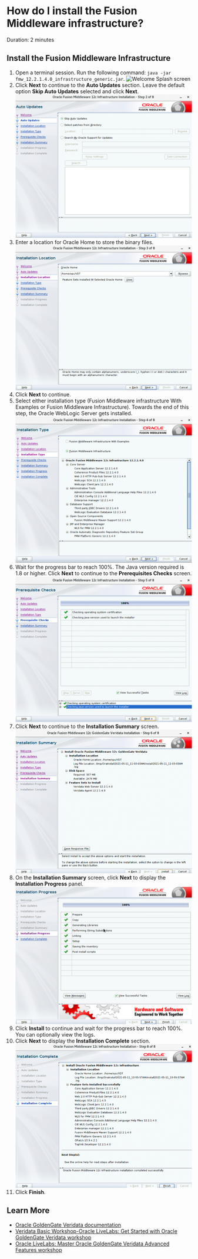 # How do I install the Fusion Middleware infrastructure?

Duration: 2 minutes

## Install the Fusion Middleware Infrastructure

1. Open a terminal session. Run the following command: `java -jar fmw_12.2.1.4.0_infrastructure_generic.jar`.
    ![Welcome Splash screen](./imagesfmw-welcomescreen.png " ")
2. Click **Next** to continue to the **Auto Updates** section. Leave the default option **Skip Auto Updates** selected and click **Next**.
    ![Auto Updates screen](./images/fmw-autoupdates.png " ")
3. Enter a location for Oracle Home to store the binary files.
    ![Install Location](./images/fmw-installationlocation.png " ")
4. Click **Next** to continue.
5. Select either installation type (Fusion Middleware infrastructure With Examples or Fusion Middleware Infrastructure). Towards the end of this step, the Oracle WebLogic Server gets installed.
    ![Installation Type](./images/fmw-installationtype.png " ")
6. Wait for the progress bar to reach 100%. The Java version required is 1.8 or higher. Click **Next** to continue to the **Prerequisites Checks** screen.
    ![prerequisites checks](./images/fmw-prerequisiteschecks.png " ")
7. Click **Next** to continue to the **Installation Summary** screen.
    ![Installation Summary](./images/fmw-installationsummary.png " ")
8. On the **Installation Summary** screen, click **Next** to display the **Installation Progress** panel.
    ![Installation progress](./images/fmw-installationprogress.png " ")
9. Click **Install** to continue and wait for the progress bar to reach 100%. You can optionally view the logs.
10. Click **Next** to display the **Installation Complete** section.
    ![Installation complete screen](./images/fmw-installationcomplete.png " ")
11. Click **Finish**.


## Learn More

* [Oracle GoldenGate Veridata documentation](https://docs.oracle.com/en/middleware/goldengate/veridata/12.2.1.4/index.html)
* [Veridata Basic Workshop-Oracle LiveLabs: Get Started with Oracle GoldenGate Veridata workshop](https://apexapps.oracle.com/pls/apex/dbpm/r/livelabs/view-workshop?wid=833)
* [Oracle LiveLabs: Master Oracle GoldenGate Veridata Advanced Features workshop](https://apexapps.oracle.com/pls/apex/dbpm/r/livelabs/view-workshop?wid=913)
